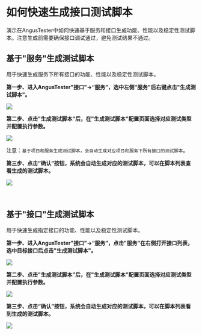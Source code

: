 # 如何快速生成接口测试脚本

演示在AngusTester中如何快速基于服务和接口生成功能、性能以及稳定性测试脚本。注意生成前需要确保接口调试通过，避免测试结果不通过。

## 基于"服务"生成测试脚本

用于快速生成服务下所有接口的功能、性能以及稳定性测试脚本。

**第一步、进入AngusTester"接口"->“服务”，选中左侧"服务"后右键点击"生成测试脚本"。**

![](https://bj-c1-prod-files.xcan.cloud/storage/pubapi/v1/file/service-script-gen-step1.png?fid=251751417168003331&fpt=vwbs2N9tHSCTV5Zmq6fpWxMXCXhUqJxpYLXKnNv9)   

**第二步、点击"生成测试脚本"后，在"生成测试脚本"配置页面选择对应测试类型并配置执行参数。**

![](https://bj-c1-prod-files.xcan.cloud/storage/pubapi/v1/file/service-script-gen-step2.png?fid=251751417168003333&fpt=JeoiafTOQdGRCGQLxrNXHEJoxx3SxY8lVvykuqMU)  

注意：`基于项目和服务生成测试脚本，会自动生成对应项目和服务下所有接口的测试脚本`。

**第三步、点击“确认”按钮，系统会自动生成对应的测试脚本，可以在脚本列表查看生成的测试脚本。**

![](https://bj-c1-prod-files.xcan.cloud/storage/pubapi/v1/file/service-script-gen-step3.png?fid=251751417168003335&fpt=C8NijtOQIIY9LzbcNl5k27Vzbb5f79DASVBuq2R9)  

</br>

## 基于"接口"生成测试脚本

用于快速生成指定接口的功能、性能以及稳定性测试脚本。

**第一步、进入AngusTester"接口"->“服务”，点击"服务"在右侧打开接口列表，选中目标接口后点击"生成测试脚本"。**

![](https://bj-c1-prod-files.xcan.cloud/storage/pubapi/v1/file/apis-script-gen-step1.png?fid=251751417168003325&fpt=GbBt8F8mWCdq1yIEr5WvKrCj8zWlAnklCiYH4Fq6)  

**第二步、点击"生成测试脚本"后，在"生成测试脚本"配置页面选择对应测试类型并配置执行参数。**

![](https://bj-c1-prod-files.xcan.cloud/storage/pubapi/v1/file/apis-script-gen-step2.png?fid=251751417168003327&fpt=ryprTgI6rJEgo1jf3Yte9e8OcDnZgMjzING0AngF)  

**第三步、点击“确认”按钮，系统会自动生成对应的测试脚本，可以在脚本列表看到生成的测试脚本。**

![](https://bj-c1-prod-files.xcan.cloud/storage/pubapi/v1/file/apis-script-gen-step3.png?fid=251751417168003329&fpt=VpGOOPzRXsQpTi6nSIEixmlxy9VXNt1rSoArhBMe)  
